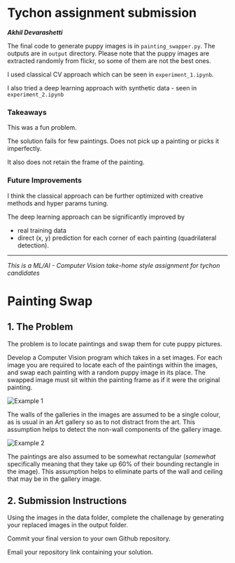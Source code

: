 # Tychon assignment submission
_**Akhil Devarashetti**_

The final code to generate puppy images is in `painting_swapper.py`.
The outputs are in `output` directory.
Please note that the puppy images are extracted randomly from flickr,
so some of them are not the best ones.

I used classical CV approach which can be seen in `experiment_1.ipynb`.

I also tried a deep learning approach with synthetic data - seen in `experiment_2.ipynb`

### Takeaways

This was a fun problem.

The solution fails for few paintings. Does not pick up a painting or picks it imperfectly.

It also does not retain the frame of the painting.

### Future Improvements

I think the classical approach can be further optimized with creative methods and hyper params tuning.

The deep learning approach can be significantly improved by

- real training data
- direct (x, y) prediction for each corner of each painting (quadrilateral detection).

---

*This is a ML/AI - Computer Vision take-home style assignment for tychon candidates*

# Painting Swap

## 1. The Problem

The problem is to locate paintings and swap them for cute puppy pictures. 

Develop a Computer Vision program which takes in a set images. For each image you are required to locate each of the paintings within the images, and swap each painting with a random puppy image in its place. The swapped image must sit within the painting frame as if it were the original painting.  

![Example 1](https://bitbucket.org/kevinbt/swap-paintings/raw/c2243164d88a067513ac707040554ecc5f97efc9/assets/swap-example-1.jpg)

The walls of the galleries in the images are assumed to be a single colour, as is usual in an Art gallery so as to not distract from the art. This assumption helps to detect the non-wall components of the gallery image.  

![Example 2](https://bitbucket.org/kevinbt/swap-paintings/raw/c2243164d88a067513ac707040554ecc5f97efc9/assets/swap-example-2.jpg)

The paintings are also assumed to be somewhat rectangular (*somewhat* specifically meaning that they take up 60% of their bounding rectangle in the image). This assumption helps to eliminate parts of the wall and ceiling that may be in the gallery image.

## 2. Submission Instructions

Using the images in the data folder, complete the challenage by generating your replaced images in the output folder. 

Commit your final version to your own Github repository. 

Email your repository link containing your solution.
